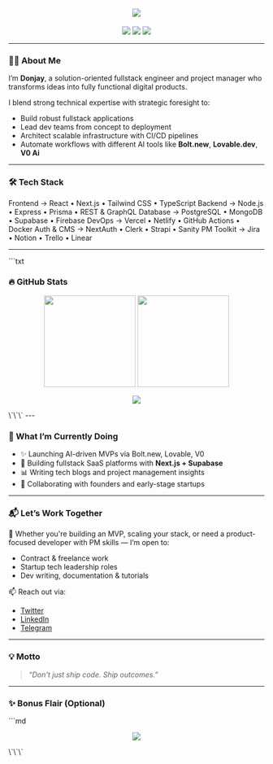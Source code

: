 <!-- README.md for Donjay's GitHub Profile -->

<!-- Typing Animation Header -->
<h1 align="center">
  <img src="https://readme-typing-svg.herokuapp.com?font=Fira+Code&weight=700&size=26&pause=1000&color=0D9EFF&center=true&vCenter=true&width=480&lines=Hi%2C+I'm+Donjay.;Fullstack+Dev+%7C+PM+%7C+Tech+Blogger.;I+build+scalable+web+products.">
</h1>

<p align="center">
  <img src="https://img.shields.io/badge/Fullstack%20Engineer-TypeScript%20%7C%20Next.js%20%7C%20Node.js-blueviolet?style=flat-square&logo=typescript" />
  <img src="https://img.shields.io/badge/Project%20Manager-Agile%20%7C%20Scrum-green?style=flat-square&logo=trello" />
  <img src="https://img.shields.io/badge/Blogger-Tech%20%7C%20AI%20%7C%20Productivity-orange?style=flat-square&logo=dev.to" />
</p>

---

### 👨‍💻 About Me

I’m **Donjay**, a solution-oriented fullstack engineer and project manager who transforms ideas into fully functional digital products.

I blend strong technical expertise with strategic foresight to:
- Build robust fullstack applications
- Lead dev teams from concept to deployment
- Architect scalable infrastructure with CI/CD pipelines
- Automate workflows with different AI tools like **Bolt.new**, **Lovable.dev**, **V0 Ai**

---

### 🛠️ Tech Stack

Frontend      →  React • Next.js • Tailwind CSS • TypeScript
Backend       →  Node.js • Express • Prisma • REST & GraphQL
Database      →  PostgreSQL • MongoDB • Supabase • Firebase
DevOps        →  Vercel • Netlify • GitHub Actions • Docker
Auth & CMS    →  NextAuth • Clerk • Strapi • Sanity
PM Toolkit    →  Jira • Notion • Trello • Linear


---
\`\`\`txt
### 🔥 GitHub Stats

<p align="center">
  <img src="https://github-readme-stats.vercel.app/api?username=Donjay10&show_icons=true&theme=radical" height="180" />
  <img src="https://github-readme-streak-stats.herokuapp.com/?user=Donjay10&theme=radical" height="180" />
</p>

<p align="center">
  <img src="https://github-readme-stats.vercel.app/api/top-langs/?username=Donjay10&layout=compact&theme=radical&langs_count=8" />
</p>
\`\`\`
---

### 🚀 What I’m Currently Doing

- ✨ Launching AI-driven MVPs via Bolt.new, Lovable, V0
- 🧱 Building fullstack SaaS platforms with **Next.js + Supabase**
- 📊 Writing tech blogs and project management insights
- 🤝 Collaborating with founders and early-stage startups

---

### 📬 Let’s Work Together

📩 Whether you're building an MVP, scaling your stack, or need a product-focused developer with PM skills — I’m open to:
- Contract & freelance work
- Startup tech leadership roles
- Dev writing, documentation & tutorials

📫 Reach out via:
- [Twitter](https://twitter.com/donjayspace)
- [LinkedIn](https://linkedin.com/in/donjayspace)
- [Telegram](https://t.me/donjayspaceofficial)

---

### 💡 Motto

> *“Don't just ship code. Ship outcomes.”*

---

### ✨ Bonus Flair (Optional)
\`\`\`md
<!-- GitHub Trophies (Optional Add-On) -->
<p align="center">
  <img src="https://github-profile-trophy.vercel.app/?username=Donjay10&theme=radical&no-frame=true&title=Commits,Stars,Repositories,Followers"/>
</p>
\`\`\`
